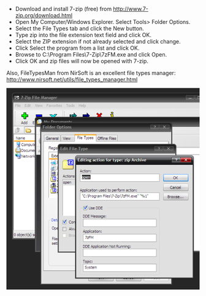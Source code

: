 
* Download and install 7-zip (free) from http://www.7-zip.org/download.html
* Open My Computer/Windows Explorer. Select Tools> Folder Options.
* Select the File Types tab and click the New button.
* Type zip into the file extension text field and click OK.
* Select the ZIP extension if not already selected and click change.
* Click Select the program from a list and click OK.
* Browse to C:\Program Files\7-Zip\7zFM.exe and click Open.
* Click OK and zip files will now be opened with 7-zip.


Also, FileTypesMan from NirSoft is an excellent file types manager:
http://www.nirsoft.net/utils/file_types_manager.html

<img alt="" src="/img/uploads/2011-11/7zip-default-zip-file-manager.png" />